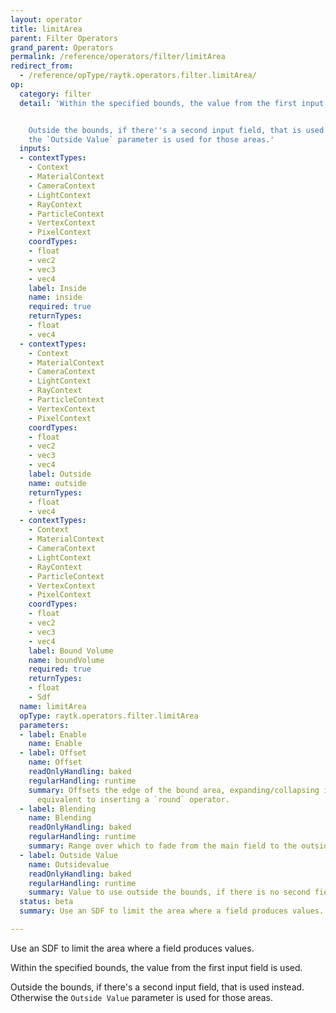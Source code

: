 ```yaml
---
layout: operator
title: limitArea
parent: Filter Operators
grand_parent: Operators
permalink: /reference/operators/filter/limitArea
redirect_from:
  - /reference/opType/raytk.operators.filter.limitArea/
op:
  category: filter
  detail: 'Within the specified bounds, the value from the first input field is used.


    Outside the bounds, if there''s a second input field, that is used instead. Otherwise
    the `Outside Value` parameter is used for those areas.'
  inputs:
  - contextTypes:
    - Context
    - MaterialContext
    - CameraContext
    - LightContext
    - RayContext
    - ParticleContext
    - VertexContext
    - PixelContext
    coordTypes:
    - float
    - vec2
    - vec3
    - vec4
    label: Inside
    name: inside
    required: true
    returnTypes:
    - float
    - vec4
  - contextTypes:
    - Context
    - MaterialContext
    - CameraContext
    - LightContext
    - RayContext
    - ParticleContext
    - VertexContext
    - PixelContext
    coordTypes:
    - float
    - vec2
    - vec3
    - vec4
    label: Outside
    name: outside
    returnTypes:
    - float
    - vec4
  - contextTypes:
    - Context
    - MaterialContext
    - CameraContext
    - LightContext
    - RayContext
    - ParticleContext
    - VertexContext
    - PixelContext
    coordTypes:
    - float
    - vec2
    - vec3
    - vec4
    label: Bound Volume
    name: boundVolume
    required: true
    returnTypes:
    - float
    - Sdf
  name: limitArea
  opType: raytk.operators.filter.limitArea
  parameters:
  - label: Enable
    name: Enable
  - label: Offset
    name: Offset
    readOnlyHandling: baked
    regularHandling: runtime
    summary: Offsets the edge of the bound area, expanding/collapsing it. This is
      equivalent to inserting a `round` operator.
  - label: Blending
    name: Blending
    readOnlyHandling: baked
    regularHandling: runtime
    summary: Range over which to fade from the main field to the outside field/param.
  - label: Outside Value
    name: Outsidevalue
    readOnlyHandling: baked
    regularHandling: runtime
    summary: Value to use outside the bounds, if there is no second field input.
  status: beta
  summary: Use an SDF to limit the area where a field produces values.

---
```



Use an SDF to limit the area where a field produces values.

Within the specified bounds, the value from the first input field is used.

Outside the bounds, if there's a second input field, that is used instead. Otherwise the `Outside Value` parameter is used for those areas.